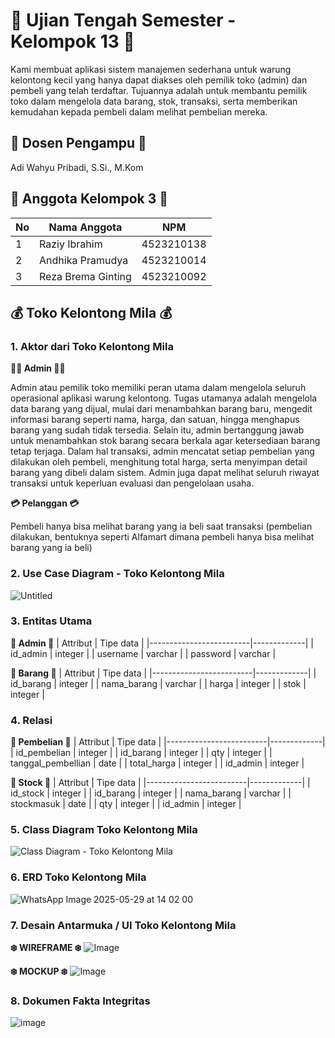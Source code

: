 # :bookmark: Ujian Tengah Semester - Kelompok 13 :bookmark:

Kami membuat aplikasi sistem manajemen sederhana untuk warung kelontong kecil yang hanya dapat diakses oleh pemilik toko (admin) dan pembeli yang telah terdaftar. Tujuannya adalah untuk membantu pemilik toko dalam mengelola data barang, stok, transaksi, serta memberikan kemudahan kepada pembeli dalam melihat pembelian mereka.

## :beginner: Dosen Pengampu :beginner:
Adi Wahyu Pribadi, S.Si., M.Kom

## :no_good: Anggota Kelompok 3 :no_good:

| No | Nama Anggota            | NPM         |
|----|-------------------------|-------------|
| 1  | Raziy Ibrahim           | 4523210138  |
| 2  | Andhika Pramudya        | 4523210014  |
| 3  | Reza Brema Ginting      | 4523210092  |


## :moneybag: Toko Kelontong Mila :moneybag:

### 1. Aktor dari Toko Kelontong Mila
**:guardsman: Admin :guardsman:**

Admin atau pemilik toko memiliki peran utama dalam mengelola seluruh operasional aplikasi warung kelontong. Tugas utamanya adalah mengelola data barang yang dijual, mulai dari menambahkan barang baru, mengedit informasi barang seperti nama, harga, dan satuan, hingga menghapus barang yang sudah tidak tersedia. Selain itu, admin bertanggung jawab untuk menambahkan stok barang secara berkala agar ketersediaan barang tetap terjaga. Dalam hal transaksi, admin mencatat setiap pembelian yang dilakukan oleh pembeli, menghitung total harga, serta menyimpan detail barang yang dibeli dalam sistem. Admin juga dapat melihat seluruh riwayat transaksi untuk keperluan evaluasi dan pengelolaan usaha.

**:credit_card: Pelanggan :credit_card:**

Pembeli hanya bisa melihat barang yang ia beli saat transaksi (pembelian dilakukan, bentuknya seperti Alfamart dimana pembeli hanya bisa melihat barang yang ia beli)

### 2. Use Case Diagram - Toko Kelontong Mila
   
   ![Untitled](https://github.com/user-attachments/assets/fe73780a-5d6a-4f69-a6da-84fbda814806)
  
### 3. Entitas Utama
   **:gift: Admin :gift:**
| Attribut                | Tipe data   |
|-------------------------|-------------|
| id_admin        | integer  |
| username        | varchar  |
| password         | varchar  |


   **:gift: Barang :gift:**
| Attribut                | Tipe data   |
|-------------------------|-------------|
| id_barang           | integer  |
| nama_barang       | varchar  |
| harga      | integer  |
| stok      | integer  |

### 4. Relasi

   **:gift: Pembelian :gift:**
| Attribut                | Tipe data   |
|-------------------------|-------------|
| id_pembelian              | integer  |
| id_barang        | integer  |
| qty        | integer  |
| tanggal_pembellian      | date  |
| total_harga      | integer  |
| id_admin        | integer  |


   **:gift: Stock :gift:**
| Attribut                | Tipe data   |
|-------------------------|-------------|
| id_stock           | integer  |
| id_barang        | integer  |
| nama_barang       | varchar  |
| stockmasuk      | date  |
| qty        | integer  |
| id_admin        | integer  |

### 5. Class Diagram Toko Kelontong Mila 
![Class Diagram - Toko Kelontong Mila](https://github.com/user-attachments/assets/16d5e144-239d-4cd8-89b3-6f5efa185770)


### 6. ERD Toko Kelontong Mila
![WhatsApp Image 2025-05-29 at 14 02 00](https://github.com/user-attachments/assets/fda10544-aa60-4650-99c7-e083c868660b)



   


### 7. Desain Antarmuka / UI Toko Kelontong Mila
   **:snowflake: WIREFRAME :snowflake:** 
![Image](https://github.com/user-attachments/assets/d90f76e3-c099-4885-a971-b3b6d6bdbe63)

   **:snowflake: MOCKUP :snowflake:**
![Image](https://github.com/user-attachments/assets/9161d15d-738d-4d30-8374-56b9f07b4876)

### 8. Dokumen Fakta Integritas
![image](https://github.com/user-attachments/assets/5efeb752-c8c5-4015-8405-5c0de82c0a3b)



